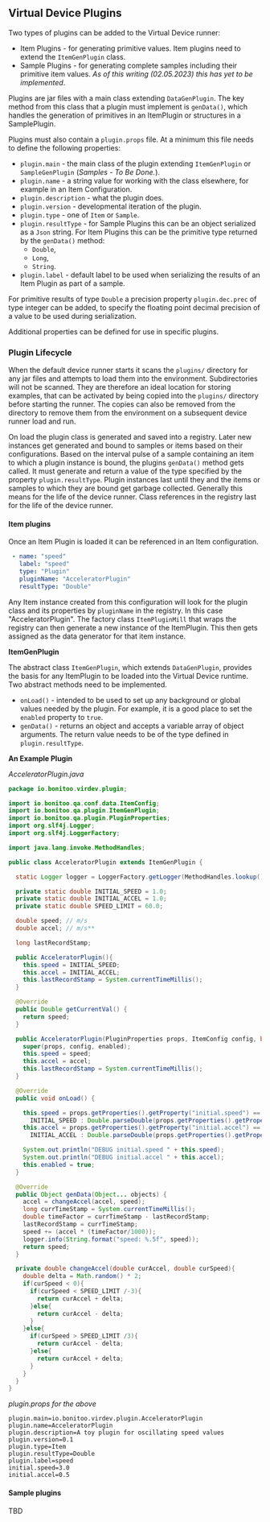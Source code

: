 ## Virtual Device Plugins

Two types of plugins can be added to the Virtual Device runner:

   * Item Plugins - for generating primitive values.  Item plugins need to extend the `ItemGenPlugin` class. 
   * Sample Plugins - for generating complete samples including their primitive item values. _As of this writing (02.05.2023) this has yet to be implemented_. 

Plugins are jar files with a main class extending `DataGenPlugin`.  The key method from this class that a plugin must implement is `genData()`, which handles the generation of primitives in an ItemPlugin or structures in a SamplePlugin.  

Plugins must also contain a `plugin.props` file.  At a minimum this file needs to define the following properties: 

   * `plugin.main` - the main class of the plugin extending `ItemGenPlugin` or `SampleGenPlugin` (_Samples - To Be Done._).
   * `plugin.name` - a string value for working with the class elsewhere, for example in an Item Configuration.  
   * `plugin.description` - what the plugin does. 
   * `plugin.version` - developmental iteration of the plugin.
   * `plugin.type` - one of `Item` or `Sample`.
   * `plugin.resultType` - for Sample Plugins this can be an object serialized as a `Json` string.  For Item Plugins this can be the primitive type returned by the `genData()` method: 
      * `Double`,
      * `Long`, 
      * `String`.  
   * `plugin.label` - default label to be used when serializing the results of an Item Plugin as part of a sample.  

For primitive results of type `Double` a precision property `plugin.dec.prec` of type integer can be added, to specify the floating point decimal precision of a value to be used during serialization.

Additional properties can be defined for use in specific plugins.  

### Plugin Lifecycle

When the default device runner starts it scans the `plugins/` directory for any jar files and attempts to load them into the environment.  Subdirectories will not be scanned.  They are therefore an ideal location for storing examples, that can be activated by being copied into the `plugins/` directory before starting the runner.  The copies can also be removed from the directory to remove them from the environment on a subsequent device runner load and run.  

On load the plugin class is generated and saved into a registry.  Later new instances get generated and bound to samples or items based on their configurations.  Based on the interval pulse of a sample containing an item to which a plugin instance is bound, the plugins `genData()` method gets called.  It must generate and return a value of the type specified by the property `plugin.resultType`.  Plugin instances last until they and the items or samples to which they are bound get garbage collected.  Generally this means for the life of the device runner.  Class references in the registry last for the life of the device runner.  

#### Item plugins

Once an Item Plugin is loaded it can be referenced in an Item configuration.  

```yaml
 - name: "speed"
   label: "speed"
   type: "Plugin"
   pluginName: "AcceleratorPlugin"
   resultType: "Double"
```

Any Item instance created from this configuration will look for the plugin class and its properties by `pluginName` in the registry.  In this case "AcceleratorPlugin".  The factory class `ItemPluginMill` that wraps the registry can then generate a new instance of the ItemPlugin.  This then gets assigned as the data generator for that item instance. 

**ItemGenPlugin**

The abstract class `ItemGenPlugin`, which extends `DataGenPlugin`, provides the basis for any ItemPlugin to be loaded into the Virtual Device runtime.  Two abstract methods need to be implemented. 

   * `onLoad()` -  intended to be used to set up any background or global values needed by the plugin.  For example, it is a good place to set the `enabled` property to `true`.
   * `genData()` - returns an object and accepts a variable array of object arguments.  The return value needs to be of the type defined in `plugin.resultType`.

**An Example Plugin**

_AcceleratorPlugin.java_
```java
package io.bonitoo.virdev.plugin;

import io.bonitoo.qa.conf.data.ItemConfig;
import io.bonitoo.qa.plugin.ItemGenPlugin;
import io.bonitoo.qa.plugin.PluginProperties;
import org.slf4j.Logger;
import org.slf4j.LoggerFactory;

import java.lang.invoke.MethodHandles;

public class AcceleratorPlugin extends ItemGenPlugin {

  static Logger logger = LoggerFactory.getLogger(MethodHandles.lookup().lookupClass());

  private static double INITIAL_SPEED = 1.0;
  private static double INITIAL_ACCEL = 1.0;
  private static double SPEED_LIMIT = 60.0;

  double speed; // m/s
  double accel; // m/s**

  long lastRecordStamp;

  public AcceleratorPlugin(){
    this.speed = INITIAL_SPEED;
    this.accel = INITIAL_ACCEL;
    this.lastRecordStamp = System.currentTimeMillis();
  }

  @Override
  public Double getCurrentVal() {
    return speed;
  }

  public AcceleratorPlugin(PluginProperties props, ItemConfig config, boolean enabled, double speed, double accel) {
    super(props, config, enabled);
    this.speed = speed;
    this.accel = accel;
    this.lastRecordStamp = System.currentTimeMillis();
  }

  @Override
  public void onLoad() {

    this.speed = props.getProperties().getProperty("initial.speed") == null ?
      INITIAL_SPEED : Double.parseDouble(props.getProperties().getProperty("initial.speed"));
    this.accel = props.getProperties().getProperty("initial.accel") == null ?
      INITIAL_ACCEL : Double.parseDouble(props.getProperties().getProperty("initial.accel"));

    System.out.println("DEBUG initial.speed " + this.speed);
    System.out.println("DEBUG initial.accel " + this.accel);
    this.enabled = true;
  }

  @Override
  public Object genData(Object... objects) {
    accel = changeAccel(accel, speed);
    long currTimeStamp = System.currentTimeMillis();
    double timeFactor = currTimeStamp - lastRecordStamp;
    lastRecordStamp = currTimeStamp;
    speed += (accel * (timeFactor/1000));
    logger.info(String.format("speed: %.5f", speed));
    return speed;
  }

  private double changeAccel(double curAccel, double curSpeed){
    double delta = Math.random() * 2;
    if(curSpeed < 0){
      if(curSpeed < SPEED_LIMIT /-3){
        return curAccel + delta;
      }else{
        return curAccel - delta;
      }
    }else{
      if(curSpeed > SPEED_LIMIT /3){
        return curAccel - delta;
      }else{
        return curAccel + delta;
      }
    }
  }
}
```
_plugin.props for the above_

```properties
plugin.main=io.bonitoo.virdev.plugin.AcceleratorPlugin
plugin.name=AcceleratorPlugin
plugin.description=A toy plugin for oscillating speed values
plugin.version=0.1
plugin.type=Item
plugin.resultType=Double
plugin.label=speed
initial.speed=3.0
initial.accel=0.5
```

#### Sample plugins

TBD